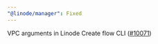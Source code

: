 ```yaml
---
"@linode/manager": Fixed
---
```


VPC arguments in Linode Create flow CLI ([#10071](https://github.com/linode/manager/pull/10071))
